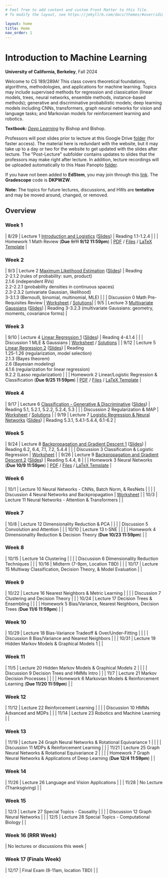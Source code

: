 ```yaml
---
# Feel free to add content and custom Front Matter to this file.
# To modify the layout, see https://jekyllrb.com/docs/themes/#overriding-theme-defaults

layout: home
title: Home
nav_order: 1
---
```


<style type="text/css">
    .label {
        margin-left: 0!important;
    }

    td:first-child {
        min-width: 0;
        width: 4rem;
    }
</style>

# Introduction to Machine Learning

**University of California, Berkeley**, Fall 2024

Welcome to CS 189/289A! This class covers theoretical foundations, algorithms, methodologies, and applications for machine learning. Topics may include supervised methods for regression and classication (linear models, trees, neural networks, ensemble methods, instance-based methods); generative and discriminative probabilistic models; deep learning models including CNNs, transformers, graph neural networks for vision and language tasks; and Markovian models for reinforcement learning and robotics.

**Textbook:** [_Deep Learning_](https://www.bishopbook.com/) by Bishop and Bishop.

Professors will post slides prior to lecture at this Google Drive [folder](https://drive.google.com/drive/folders/1hM6_gb8-cel4-hQ9_sMcm9krwfzmppkU?usp=drive_link) (for faster access). The material here is redundant with the website, but it may take up to a day or two for the website to get updated with the slides after lecture. The "Post-Lecture" subfolder contains updates to slides that the professors may make right after lecture. In addition, lecture recordings will be uploaded automatically to this Haas Panopto [folder](https://berkeley-haas.hosted.panopto.com/Panopto/Pages/Sessions/List.aspx#folderID=%22380bd203-98f7-4a83-946e-b1d401302c37%22).

If you have not been added to **EdStem**, you may join through this [link](https://edstem.org/us/join/RUHntB). The **Gradescope** code is **DKPWZW**.

**Note:** The topics for future lectures, discussions, and HWs are **tentative** and may be moved around, changed, or removed.

## Overview

### Week 1

|  8/29 | <span class="label">Lecture 1</span> [Introduction and Logistics](https://berkeley-haas.hosted.panopto.com/Panopto/Pages/Viewer.aspx?id=2a2b47b1-dc5f-41e4-8258-b1d4013efe89) ([Slides](https://drive.google.com/file/d/1B-ikDeLJy045W0cw4qpP616MQXSRpqQh/view?usp=drive_link)) | <span class="label label-purple">Reading</span>  1.1-1.2.4 |
|  | <span class="label label-yellow">Homework 1</span> Math Review <nobr>(<strong>Due</strong> <s>9/11</s> <strong>9/12 11:59pm</strong>)</nobr>  | [PDF](docs/hw_fa24/hw1.pdf) / [Files](docs/hw_fa24/hw1.zip) / [LaTeX Template](docs/hw_fa24/hw1_template.tex) |


### Week 2

|  9/3 | <span class="label">Lecture 2</span> [Maximum Likelihood Estimation](https://berkeley-haas.hosted.panopto.com/Panopto/Pages/Viewer.aspx?id=78393f71-f7d8-4877-8ae4-b1d4013efedc) ([Slides](https://drive.google.com/file/d/1BsohO4nidHSdP3eZtWmcAN9mAMvID4B2/view?usp=sharing)) | <span class="label label-purple">Reading</span> <br> 2-2.1.2 (rules of probability: sum, product) <br> 2.1.6 (independent RVs) <br> 2.2-2.2.1 (probability densities in continuous spaces) <br> 2.3-2.3.2 (univariate Gaussian, likelihood) <br> 3-3.1.3 (Bernoulli, binomial, multinomial, MLE) |
|  | <span class="label label-green">Discussion 0</span> Math Pre-Requisites Review  | [Worksheet](docs/dis_fa24/dis0.pdf) / [Solutions](docs/dis_fa24/dis0sol.pdf)|
|  9/5 | <span class="label">Lecture 3</span> [Multivariate Gaussians](https://berkeley-haas.hosted.panopto.com/Panopto/Pages/Viewer.aspx?id=eeb87936-eb47-436b-b6e5-b1d4013efefb) ([Slides](https://drive.google.com/file/d/11ozzwYUqyJnHeCxbKE9TL-kgZAyrykN5/view?usp=drive_link)) | <span class="label label-purple">Reading</span> 3-3.2.3 (multivariate Gaussians: geometry, moments, covariance forms) |

### Week 3

|  9/10 | <span class="label">Lecture 4</span> [Linear Regression 1](https://berkeley-haas.hosted.panopto.com/Panopto/Pages/Viewer.aspx?id=0b684900-3ef3-411e-bb68-b1d4013eff13) ([Slides](https://drive.google.com/file/d/14vblwqegBN7BC8-l1sAsRmiEVIu0TFmR/view?usp=drive_link)) | <span class="label label-purple">Reading</span> <nobr>4-4.1.4</nobr> |
|  | <span class="label label-green">Discussion 1</span> MLE & Gaussians  | [Worksheet](docs/dis_fa24/dis1.pdf) / [Solutions](docs/dis_fa24/dis1sol.pdf) |
|  9/12 | <span class="label">Lecture 5</span> [Linear Regression 2](https://berkeley-haas.hosted.panopto.com/Panopto/Pages/Viewer.aspx?id=56e9bd90-5e0c-4333-bbac-b1d4013eff2e) ([Slides](https://drive.google.com/file/d/1S8WxurxGYTv6BZs3LGCHSR-tYkEvV8bC/view?usp=drive_link))  | <span class="label label-purple">Reading</span> <br> 1.25-1.26 (regularization, model selection) <br> 2.1.3 (Bayes theorem) <br> 2.6 (Bayesian modeling) <br> 4.1.6 (regularization for linear regression) <br> 9.2.2 (Lasso regularization) |
|  | <span class="label label-yellow">Homework 2</span> Linear/Logistic Regression & Classification <nobr>(<strong>Due 9/25 11:59pm</strong>)</nobr>  | [PDF](docs/hw_fa24/hw2.pdf) / [Files](docs/hw_fa24/hw2.zip) / [LaTeX Template](docs/hw_fa24/hw2template.tex) |

### Week 4

|  9/17 | <span class="label">Lecture 6</span> [Classification - Generative & Discriminative](https://berkeley-haas.hosted.panopto.com/Panopto/Pages/Viewer.aspx?id=e0e7d595-678f-4064-a105-b1d4013eff4f) ([Slides](https://drive.google.com/file/d/1-g3MKFW9lDqYA9nRz9RbpPaztAFvVszq/view?usp=drive_link)) | <span class="label label-purple">Reading</span> 5.1, 5.2.1, 5.2.2, 5.2.4, 5.3 |
| | <span class="label label-green">Discussion 2</span> Regularization & MAP  | [Worksheet](docs/dis_fa24/dis2.pdf) / [Solutions](docs/dis_fa24/dis2sol.pdf) |
|  9/19 | <span class="label">Lecture 7</span> [Logistic Regression & Neural Networks](https://berkeley-haas.hosted.panopto.com/Panopto/Pages/Viewer.aspx?id=a245360c-f0f3-4b7d-bd8d-b1d4013eff6c) ([Slides](https://drive.google.com/file/d/1MSqZtGFwyzRe6RD-MNKDIrfYvORK1TvO/view?usp=drive_link))  | <span class="label label-purple">Reading</span> 5.3.1, 5.4.1-5.4.4, 6.1-6.2 |

### Week 5

|  9/24 | <span class="label">Lecture 8</span> [Backpropagation and Gradient Descent 1](https://berkeley-haas.hosted.panopto.com/Panopto/Pages/Viewer.aspx?id=27000014-6252-4b89-a499-b1d4013eff92) ([Slides](https://drive.google.com/file/d/1vfk8jqrsUay0J9IB-IPMnHwOp3IOZSnd/view?usp=drive_link))  | <span class="label label-purple">Reading</span> 6.2, 6.4, 7.1, 7.2, 5.4.4 |
|  | <span class="label label-green">Discussion 3</span> Classification & Logistic Regression  | [Worksheet](docs/dis_fa24/dis3.pdf) |
|  9/26 | <span class="label">Lecture 9</span> [Backpropagation and Gradient Descent 2](https://berkeley-haas.hosted.panopto.com/Panopto/Pages/Viewer.aspx?id=9ac17588-cef2-45f7-acd5-b1d4013effaf) ([Slides](https://drive.google.com/file/d/17tf2EgsyLHTAus6azWdTRSZH4cNkd2-4/view?usp=sharing))  | <span class="label label-purple">Reading</span> 5.4.4, 8 |
|  | <span class="label label-yellow">Homework 3</span> Neural Networks <nobr>(<strong>Due 10/9 11:59pm</strong>)</nobr>  | [PDF](docs/hw_fa24/hw3.pdf) / [Files](docs/hw_fa24/hw3.zip) / [LaTeX Template](docs/hw_fa24/hw3template.tex) |

### Week 6

|  10/1 | <span class="label">Lecture 10</span> Neural Networks - CNNs, Batch Norm, & ResNets  |  |
|  | <span class="label label-green">Discussion 4</span> Neural Networks and Backpropagation  | [Worksheet](docs/dis_fa24/dis4.pdf) |
|  10/3 | <span class="label">Lecture 11</span> Neural Networks - Attention & Transformers  |  |

### Week 7

|  10/8 | <span class="label">Lecture 12</span> Dimensionality Reduction & PCA  |  |
|  | <span class="label label-green">Discussion 5</span> Convolution and Attention  |  |
|  10/10 | <span class="label">Lecture 13</span> t-SNE  |  |
|  | <span class="label label-yellow">Homework 4</span> Dimensionality Reduction & Decision Theory <nobr>(<strong>Due 10/23 11:59pm</strong>)</nobr>  |  |

### Week 8

|  10/15 | <span class="label">Lecture 14</span> Clustering  |  |
|  | <span class="label label-green">Discussion 6</span> Dimensionality Reduction Techniques  |  |
|  10/16 | <span class="label label-red">Midterm</span> (7-9pm, Location TBD)  |  |
|  10/17 | <span class="label">Lecture 15</span> Multiway Classification, Decision Theory, & Model Evaluation  |  |

### Week 9

|  10/22 | <span class="label">Lecture 16</span> Nearest Neighbors & Metric Learning |  |
|  | <span class="label label-green">Discussion 7</span> Clustering and Decision Theory  |  |
|  10/24 | <span class="label">Lecture 17</span> Decision Trees & Ensembling |  |
|  | <span class="label label-yellow">Homework 5</span> Bias/Variance, Nearest Neighbors, Decision Trees <nobr>(<strong>Due 11/6 11:59pm</strong>)</nobr>  |  |

### Week 10

|  10/29 | <span class="label">Lecture 18</span> Bias-Variance Tradeoff & Over/Under-Fitting |  |
|  | <span class="label label-green">Discussion 8</span> Bias/Variance and Nearest Neighbors  |  |
|  10/31 | <span class="label">Lecture 19</span> Hidden Markov Models & Graphical Models 1  |  |

### Week 11

|  11/5 | <span class="label">Lecture 20</span> Hidden Markov Models & Graphical Models 2  |  |
|  | <span class="label label-green">Discussion 9</span> Decision Trees and HMMs Intro  |  |
|  11/7 | <span class="label">Lecture 21</span> Markov Decision Processes  |  |
|  | <span class="label label-yellow">Homework 6</span> Markovian Models & Reinforcement Learning <nobr>(<strong>Due 11/20 11:59pm</strong>)</nobr>  |  |

### Week 12

|  11/12 | <span class="label">Lecture 22</span> Reinforcement Learning  |  |
|  | <span class="label label-green">Discussion 10</span> HMMs Advanced and MDPs  |  |
|  11/14 | <span class="label">Lecture 23</span> Robotics and Machine Learning  |  |

### Week 13

|  11/19 | <span class="label">Lecture 24</span> Graph Neural Networks & Rotational Equivariance 1  |  |
|  | <span class="label label-green">Discussion 11</span> MDPs & Reinforcement Learning |  |
|  11/21 | <span class="label">Lecture 25</span> Graph Neural Networks & Rotational Equivariance 2 |  |
|  | <span class="label label-yellow">Homework 7</span> Graph Neural Networks & Applications of Deep Learning <nobr>(<strong>Due 12/4 11:59pm</strong>)</nobr>  |  |

### Week 14

|  11/26 | <span class="label">Lecture 26</span> Language and Vision Applications |  |
|  11/28 | No Lecture (Thanksgiving)  |  |

### Week 15

|  12/3 | <span class="label">Lecture 27</span> Special Topics - Causality  |  |
|   | <span class="label label-green">Discussion 12</span> Graph Neural Networks  |  |
|  12/5 | <span class="label">Lecture 28</span> Special Topics - Computational Biology |  |

### Week 16 (RRR Week)

|  No lectures or discussions this week  |

### Week 17 (Finals Week)

|  12/17 | <span class="label label-red">Final Exam</span> (8-11am, location TBD) |  |
